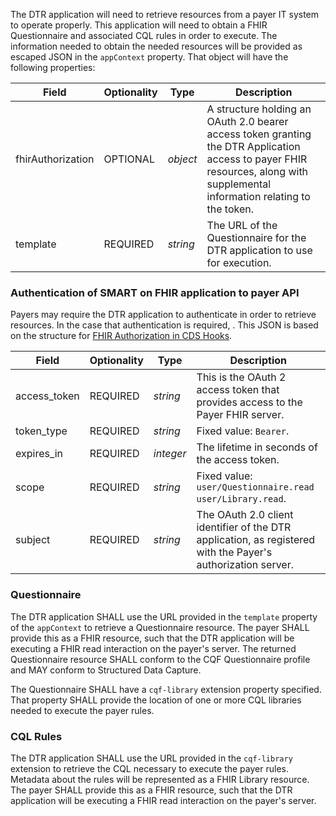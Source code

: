 The DTR application will need to retrieve resources from a payer IT system to operate properly. This application will need to obtain a FHIR Questionnaire and associated CQL rules in order to execute. The information needed to obtain the needed resources will be provided as escaped JSON in the `appContext` property. That object will have the following properties:

| Field | Optionality | Type | Description |
| ----- | ----------- | ---- | ----------- |
| fhirAuthorization | OPTIONAL | *object* | A structure holding an OAuth 2.0 bearer access token granting the DTR Application access to payer FHIR resources, along with supplemental information relating to the token. |
| template | REQUIRED | *string* | The URL of the Questionnaire for the DTR application to use for execution. |

### Authentication of SMART on FHIR application to payer API
Payers may require the DTR application to authenticate in order to retrieve resources. In the case that authentication is required, . This JSON is based on the structure for [FHIR Authorization in CDS Hooks](https://cds-hooks.hl7.org/ballots/2018May/specification/1.0/#fhir-resource-access).

| Field | Optionality | Type | Description |
| ----- | ----------- | ---- | ----------- |
| access_token | REQUIRED | *string* | This is the OAuth 2 access token that provides access to the Payer FHIR server. |
| token_type | REQUIRED | *string* | Fixed value: `Bearer`. |
| expires_in | REQUIRED | *integer* | The lifetime in seconds of the access token. |
| scope | REQUIRED | *string* | Fixed value: `user/Questionnaire.read user/Library.read`. |
| subject | REQUIRED | *string* | The OAuth 2.0 client identifier of the DTR application, as registered with the Payer's authorization server. |

### Questionnaire
The DTR application SHALL use the URL provided in the `template` property of the `appContext` to retrieve a Questionnaire resource. The payer SHALL provide this as a FHIR resource, such that the DTR application will be executing a FHIR read interaction on the payer's server. The returned Questionnaire resource SHALL conform to the CQF Questionnaire profile and MAY conform to Structured Data Capture.

The Questionnaire SHALL have a `cqf-library` extension property specified. That property SHALL provide the location of one or more CQL libraries needed to execute the payer rules.

### CQL Rules
The DTR application SHALL use the URL provided in the `cqf-library` extension to retrieve the CQL necessary to execute the payer rules. Metadata about the rules will be represented as a FHIR Library resource. The payer SHALL provide this as a FHIR resource, such that the DTR application will be executing a FHIR read interaction on the payer's server.